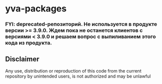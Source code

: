 # yva-packages

### FYI: deprecated-репозиторий. Не используется в продукте версии >= 3.9.0. Ждем пока не останется клиентов с версиями < 3.9.0 и решаем вопрос с выпиливанием этого кода из продукта.

## Disclaimer

Any use, distribution or reproduction of this code from the current repository by unintended users, is not authorized and may be unlawful
